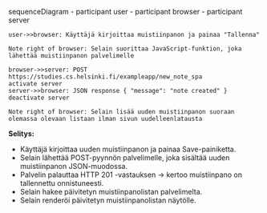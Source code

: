 sequenceDiagram
    - participant user
    - participant browser
    - participant server

    user->>browser: Käyttäjä kirjoittaa muistiinpanon ja painaa "Tallenna"

    Note right of browser: Selain suorittaa JavaScript-funktion, joka lähettää muistiinpanon palvelimelle

    browser->>server: POST https://studies.cs.helsinki.fi/exampleapp/new_note_spa
    activate server
    server->>browser: JSON response { "message": "note created" }
    deactivate server

    Note right of browser: Selain lisää uuden muistiinpanon suoraan olemassa olevaan listaan ilman sivun uudelleenlatausta

**Selitys:**

- Käyttäjä kirjoittaa uuden muistiinpanon ja painaa Save-painiketta.
- Selain lähettää POST-pyynnön palvelimelle, joka sisältää uuden muistiinpanon JSON-muodossa.
- Palvelin palauttaa HTTP 201 -vastauksen ->  kertoo muistiinpano on tallennettu onnistuneesti.
- Selain hakee päivitetyn muistiinpanolistan palvelimelta.
- Selain renderöi päivitetyn muistiinpanolistan näytölle.